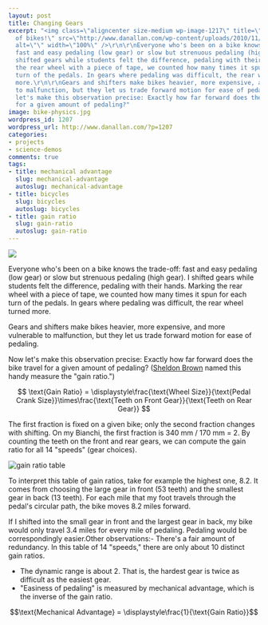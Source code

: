 ```yaml
---
layout: post
title: Changing Gears
excerpt: "<img class=\"aligncenter size-medium wp-image-1217\" title=\"The physics
  of bikes!\" src=\"http://www.danallan.com/wp-content/uploads/2010/11/bike-physics-570x378.jpg\"
  alt=\"\" width=\"100%\" />\r\n\r\nEveryone who's been on a bike knows the trade-off:
  fast and easy pedaling (low gear) or slow but strenuous pedaling (high gear). I
  shifted gears while students felt the difference, pedaling with their hands. Marking
  the rear wheel with a piece of tape, we counted how many times it spun for each
  turn of the pedals. In gears where pedaling was difficult, the rear wheel turned
  more.\r\n\r\nGears and shifters make bikes heavier, more expensive, and more vulnerable
  to malfunction, but they let us trade forward motion for ease of pedaling.\r\n\r\nNow
  let's make this observation precise: Exactly how far forward does the bike travel
  for a given amount of pedaling?"
image: bike-physics.jpg
wordpress_id: 1207
wordpress_url: http://www.danallan.com/?p=1207
categories:
- projects
- science-demos
comments: true
tags:
- title: mechanical advantage
  slug: mechanical-advantage
  autoslug: mechanical-advantage
- title: bicycles
  slug: bicycles
  autoslug: bicycles
- title: gain ratio
  slug: gain-ratio
  autoslug: gain-ratio
---
```

![](/static/images/bike-physics-570x378.jpg)

Everyone who's been on a bike knows the trade-off: fast and easy pedaling (low gear) or slow but strenuous pedaling (high gear). I shifted gears while students felt the difference, pedaling with their hands. Marking the rear wheel with a piece of tape, we counted how many times it spun for each turn of the pedals. In gears where pedaling was difficult, the rear wheel turned more.

Gears and shifters make bikes heavier, more expensive, and more vulnerable to malfunction, but they let us trade forward motion for ease of pedaling.

Now let's make this observation precise: Exactly how far forward does the bike travel for a given amount of pedaling? ([Sheldon Brown](http://www.sheldonbrown.com/gain.html "Gain Ratios") named this handy measure the "gain ratio.")

$$ \text{Gain Ratio} = \displaystyle\frac{\text{Wheel Size}}{\text{Pedal Crank Size}}\times\frac{\text{Teeth on Front Gear}}{\text{Teeth on Rear Gear}} $$

The first fraction is fixed on a given bike; only the second fraction changes with shifting. On my Bianchi, the first fraction is 340 mm / 170 mm = 2. By counting the teeth on the front and rear gears, we can compute the gain ratio for all 14 "speeds" (gear choices).

![gain ratio table](/static/images/gain-ratio-table.png)

To interpret this table of gain ratios, take for example the highest one, 8.2. It comes from choosing the large gear in front (53 teeth) and the smallest gear in back (13 teeth). For each mile that my foot travels through the pedal's circular path, the bike moves 8.2 miles forward.

If I shifted into the small gear in front and the largest gear in back, my bike would only travel 3.4 miles for every mile of pedaling. Pedaling would be correspondingly easier.Other observations:- There's a fair amount of redundancy. In this table of 14 "speeds," there are only about 10 distinct gain ratios.

* The dynamic range is about 2. That is, the hardest gear is twice as difficult as the easiest gear.
* "Easiness of pedaling" is measured by mechanical advantage, which is the inverse of the gain ratio.

$$\text{Mechanical Advantage} = \displaystyle\frac{1}{\text{Gain Ratio}}$$
